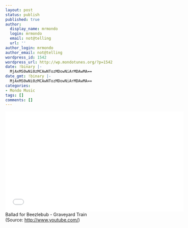 ```yaml
---
layout: post
status: publish
published: true
author:
  display_name: mrmondo
  login: mrmondo
  email: not@telling
  url: ''
author_login: mrmondo
author_email: not@telling
wordpress_id: 1542
wordpress_url: http://wp.mondotunes.org/?p=1542
date: !binary |-
  MjAxMS0wNi0zMCAwNTozMDowNiArMDAwMA==
date_gmt: !binary |-
  MjAxMS0wNi0zMCAwNTozMDowNiArMDAwMA==
categories:
- Mondo Music
tags: []
comments: []
---
```

<iframe width="560" height="315" src="//www.youtube.com/embed/Pj6Q0xRW5bQ" frameborder="0"> </iframe>
Ballad for Beezlebub - Graveyard Train
<div class="attribution">(<span>Source:</span> <a href="http://www.youtube.com/">http://www.youtube.com/</a>)</div>
